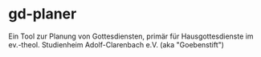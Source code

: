 # gd-planer
Ein Tool zur Planung von Gottesdiensten, primär für Hausgottesdienste im ev.-theol. Studienheim Adolf-Clarenbach e.V. (aka "Goebenstift")
